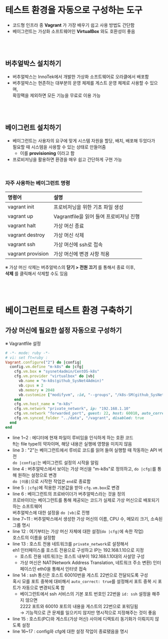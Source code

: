 # 테스트 환경을 자동으로 구성하는 도구

- 코드형 인프라 중 **Vagrant** 가 가장 배우기 쉽고 사용 방법도 간단함
- 베이그런트는 가상화 소프트웨어인 **VirtualBox** 와도 호환성이 좋음

<br>
<br>

## 버추얼박스 설치하기

- 버추얼박스는 InnoTek에서 개발한 가상화 소프트웨어로 오라클에서 배포함
- 버추얼박스는 현존하는 대부분의 운영 체제를 게스트 운영 체제로 사용할 수 있으며,<br>확장팩을 제외하면 모든 기능을 무료로 이용 가능

<br>
<br>

## 베이그런트 설치하기

- 베이그런트는 사용자의 요구에 맞게 시스템 자원을 할당, 배치, 배포해 두었다가<br>필요할 때 시스템을 사용할 수 있는 상태로 만들어줌
  - 이를 **provisioning** 이라고 함
- 프로비저닝을 활용하면 환경을 매우 쉽고 간단하게 구현 가능

<br>

### 자주 사용하는 베이그런트 명령

| 명령어            | 설명                                    |
| :---------------- | :-------------------------------------- |
| vagrant init      | 프로비저닝을 위한 기초 파일 생성        |
| vagrant up        | Vagrantfile을 읽어 들여 프로비저닝 진행 |
| vagrant halt      | 가상 머신 종료                          |
| vagrant destroy   | 가상 머신 삭제                          |
| vagrant ssh       | 가상 머신에 ssh로 접속                  |
| vagrant provision | 가상 머신에 변경 사항 적용              |

※ 가상 머신 삭제는 버추얼박스의 **닫기 > 전원 끄기** 를 통해서 종료 이후,<br>**삭제** 를 클릭해서 삭제할 수도 있음

<br>
<br>

# 베이그런트로 테스트 환경 구축하기

## 가상 머신에 필요한 설정 자동으로 구성하기

※ Vagrantfile 설정

```ruby
# -*- mode: ruby -*-
# vi: set ft=ruby :
Vagrant.configure("2") do |config|
  config.vm.define "m-k8s" do |cfg|
    cfg.vm.box = "sysnet4admin/CentOS-k8s"
    cfg.vm.provider "virtualbox" do |vb|
      vb.name = "m-k8s(github_SysNet4Admin)"
      vb.cpus = 2
      vb.memory = 2048
      vb.customize ["modifyvm", :id, "--groups", "/k8s-SM(github_SysNet4Admin)"]
    end
    cfg.vm.host_name = "m-k8s"
    cfg.vm.network "private_network", ip: "192.168.1.10"
    cfg.vm.network "forwarded_port", guest: 22, host: 60010, auto_correct: true, id: "ssh"
    cfg.vm.synced_folder "../data", "/vagrant", disabled: true
  end
end
```

- line 1~2 : 에디터에 현재 파일이 루비임을 인식하게 하는 호환 코드<br>ft는 file type의 약자이며, 해당 내용은 실행에 영향을 미치지 않음
- line 3 : "2"는 베이그런트에서 루비로 코드를 읽어 들여 실행할 때 작동하는 API 버전<br>`do |config|`는 베이그런트 설정의 시작을 알림
- line 4 : 버추얼박스에서 보이는 가상 머신을 "m-k8s"로 정의하고, `do |cfg|`를 통해 원하는 설정으로 변경<br>`do |이름|`으로 시작한 작업은 `end`로 종료함
- line 5 : `|cfg|`에 적용한 기본값을 받아 `cfg.vm.box`로 변경
- line 6 : 베이그런트의 프로바이더가 버추얼박스라는 것을 정의<br>프로바이더는 베이그런트를 통해 제공되는 코드가 실제로 가상 머신으로 배포되기 하는 소프트웨어<br>버추얼박스에 대한 설정을 `do |vb|`로 진행
- line 7~11 : 버추얼박스에서 생성한 가상 머신의 이름, CPU 수, 메모리 크기, 소속된 그룹 명시
- line 12 : 여기부터는 가상 머신 자체에 대한 설정(`do |cfg|`에 속한 작업)<br>호스트의 이름을 설정함
- line 13 : 호스트 전용 네트워크를 `private_network`로 설정해서<br>eh1 인터페이스를 호스트 전용으로 구성하고 IP는 192.168.1.10으로 지정
  - 호스트 전용 네트워크는 호스트 내부이 192.168.1.10대의 사설망 구성
  - 가상 머신은 NAT(Network Address Translation, 네트워크 주소 변환) 인터페이스인 eth0을 통해서 인터넷 접속
- line 14 : ssh 통신은 호스트 60010번을 게스트 22번으로 전달되도록 구성<br>혹시 모를 포트 중복에 대비해서 `auto_correct: true`를 설정해서 포트 중복 시 포트가 자동으로 변경되도록 함
  - 베이그런트에서 ssh 서비스의 기본 포트 번호인 22번을 `id: ssh` 설정을 해주지 않으면<br>2222 포트와 60010 포트의 내용을 게스트의 22번으로 포워딩됨<br>→ 기능적으로 큰 문제를 일으키지 않지만 명시적으로 지정해주는 것이 좋음
- line 15 : 호스트(PC)와 게스트(가상 머신) 사이에 디렉토리 동기화가 이뤄지지 않도록 설정
- line 16~17 : config와 cfg에 대한 설정 작업이 종료됐음을 명시
